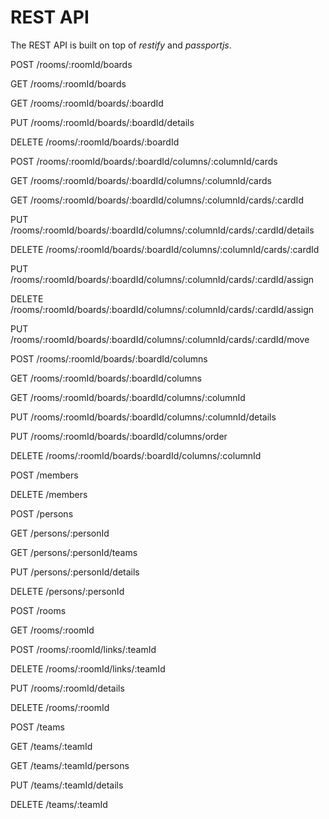 # REST API

The REST API is built on top of _restify_ and _passportjs_.

POST /rooms/:roomId/boards

GET /rooms/:roomId/boards

GET /rooms/:roomId/boards/:boardId

PUT /rooms/:roomId/boards/:boardId/details

DELETE /rooms/:roomId/boards/:boardId



POST /rooms/:roomId/boards/:boardId/columns/:columnId/cards

GET /rooms/:roomId/boards/:boardId/columns/:columnId/cards

GET /rooms/:roomId/boards/:boardId/columns/:columnId/cards/:cardId

PUT /rooms/:roomId/boards/:boardId/columns/:columnId/cards/:cardId/details

DELETE /rooms/:roomId/boards/:boardId/columns/:columnId/cards/:cardId

PUT /rooms/:roomId/boards/:boardId/columns/:columnId/cards/:cardId/assign

DELETE /rooms/:roomId/boards/:boardId/columns/:columnId/cards/:cardId/assign

PUT /rooms/:roomId/boards/:boardId/columns/:columnId/cards/:cardId/move



POST /rooms/:roomId/boards/:boardId/columns

GET /rooms/:roomId/boards/:boardId/columns

GET /rooms/:roomId/boards/:boardId/columns/:columnId

PUT /rooms/:roomId/boards/:boardId/columns/:columnId/details

PUT /rooms/:roomId/boards/:boardId/columns/order

DELETE /rooms/:roomId/boards/:boardId/columns/:columnId



POST /members

DELETE /members



POST /persons

GET /persons/:personId

GET /persons/:personId/teams

PUT /persons/:personId/details

DELETE /persons/:personId



POST /rooms

GET /rooms/:roomId

POST /rooms/:roomId/links/:teamId

DELETE /rooms/:roomId/links/:teamId

PUT /rooms/:roomId/details

DELETE /rooms/:roomId



POST /teams

GET /teams/:teamId

GET /teams/:teamId/persons

PUT /teams/:teamId/details

DELETE /teams/:teamId
